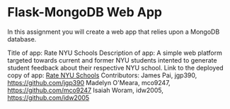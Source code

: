 # Flask-MongoDB Web App

In this assignment you will create a web app that relies upon a MongoDB database.

Title of app: Rate NYU Schools
Description of app: A simple web platform targeted towards current and former NYU students intented to generate student feedback about their respective NYU school.
Link to the deployed copy of app: [Rate NYU Schools](https://i6.cims.nyu.edu/~jgp390/web-app-jgp390/flask.cgi)
Contributors: 
James Pai, jgp390, https://github.com/jgp390
Madelyn O'Meara, mco9247, https://github.com/mco9247
Isaiah Woram, idw2005, https://github.com/idw2005